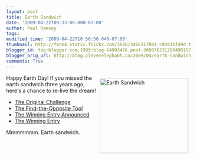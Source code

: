 ```yaml
---
layout: post
title: Earth Sandwich
date: '2009-04-22T09:33:00.000-07:00'
author: Paul Ramsey
tags: 
modified_time: '2009-04-22T10:50:50.640-07:00'
thumbnail: http://farm4.static.flickr.com/3646/3466317084_c9341bf49d_t.jpg
blogger_id: tag:blogger.com,1999:blog-14903426.post-308076231290490157
blogger_orig_url: http://blog.cleverelephant.ca/2009/04/earth-sandwich.html
comments: True
---
```


<img src="http://farm4.static.flickr.com/3646/3466317084_c9341bf49d_m.jpg" width="240" height="202" alt="Earth Sandwich"  style="float:right;padding:10px;" />

Happy Earth Day! If you missed the earth sandwich three years ago, here's a chance to re-live the dream!

* [The Original Challenge](http://www.zefrank.com/theshow/archives/2006/05/051606.html)
* [The Find-the-Opposite Tool](http://www.zefrank.com/sandwich/tool.html)
* [The Winning Entry Announced](http://www.zefrank.com/theshow/archives/2006/06/061206.html)
* [The Winning Entry](http://scourist.com/2006/06/09/0009-earth-sandwich/)

Mmmmmmm. Earth sandwich.

